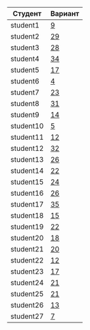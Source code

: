 | **Студент** | **Вариант**|
|-------------|------------|
| student1 | [9](./tasks/9) |
| student2 | [29](./tasks/29) |
| student3 | [28](./tasks/28) |
| student4 | [34](./tasks/34) |
| student5 | [17](./tasks/17) |
| student6 | [4](./tasks/4) |
| student7 | [23](./tasks/23) |
| student8 | [31](./tasks/31) |
| student9 | [14](./tasks/14) |
| student10 | [5](./tasks/5) |
| student11 | [12](./tasks/12) |
| student12 | [32](./tasks/32) |
| student13 | [26](./tasks/26) |
| student14 | [22](./tasks/22) |
| student15 | [24](./tasks/24) |
| student16 | [26](./tasks/26) |
| student17 | [35](./tasks/35) |
| student18 | [15](./tasks/15) |
| student19 | [22](./tasks/22) |
| student20 | [18](./tasks/18) |
| student21 | [20](./tasks/20) |
| student22 | [12](./tasks/12) |
| student23 | [17](./tasks/17) |
| student24 | [21](./tasks/21) |
| student25 | [21](./tasks/21) |
| student26 | [13](./tasks/13) |
| student27 | [7](./tasks/7) |
